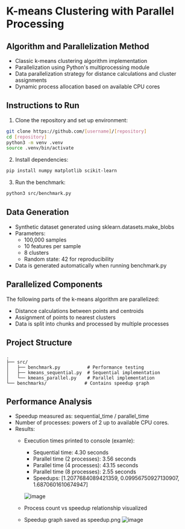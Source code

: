 # K-means Clustering with Parallel Processing

## Algorithm and Parallelization Method
- Classic k-means clustering algorithm implementation
- Parallelization using Python's multiprocessing module
- Data parallelization strategy for distance calculations and cluster assignments
- Dynamic process allocation based on available CPU cores

## Instructions to Run
1. Clone the repository and set up environment:
```bash
git clone https://github.com/[username]/[repository]
cd [repository]
python3 -m venv .venv
source .venv/bin/activate
```

2. Install dependencies:
```bash
pip install numpy matplotlib scikit-learn
```

3. Run the benchmark:
```bash
python3 src/benchmark.py
```

## Data Generation
- Synthetic dataset generated using sklearn.datasets.make_blobs
- Parameters:
  - 100,000 samples
  - 10 features per sample
  - 8 clusters
  - Random state: 42 for reproducibility
- Data is generated automatically when running benchmark.py

## Parallelized Components
The following parts of the k-means algorithm are parallelized:
- Distance calculations between points and centroids
- Assignment of points to nearest clusters
- Data is split into chunks and processed by multiple processes

## Project Structure
```
.
├── src/
│   ├── benchmark.py          # Performance testing
│   ├── kmeans_sequential.py  # Sequential implementation
│   └── kmeans_parallel.py    # Parallel implementation
└── benchmarks/              # Contains speedup graph
```

## Performance Analysis
- Speedup measured as: sequential_time / parallel_time
- Number of processes: powers of 2 up to available CPU cores.
- Results:
  - Execution times printed to console (examle):
    - Sequential time: 4.30 seconds
    - Parallel time (2 processes): 3.56 seconds
    - Parallel time (4 processes): 43.15 seconds
    - Parallel time (8 processes): 2.55 seconds
    - Speedups: [1.2077684089421359, 0.09956750927130907, 1.6870601610674947]


    ![image](https://github.com/user-attachments/assets/4e4edfb4-60de-482c-bb8a-e07016672577)


  - Process count vs speedup relationship visualized
  - Speedup graph saved as speedup.png
![image](https://github.com/user-attachments/assets/344ab990-afa2-416f-b7e0-8e03d35b030a)

